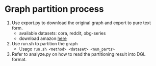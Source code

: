 # Graph partition process
1. Use export.py to download the original graph and export to pure text form.
	- available datasets: cora, reddit, obg-series
	- download amazon [here](https://drive.google.com/drive/folders/1zycmmDES39zVlbVCYs88JTJ1Wm5FbfLz)
2. Use run.sh to partition the graph
	- Usage `run.sh <method> <dataset> <num_parts>`
3. Refer to analyze.py on how to read the partitioning result into DGL format.
